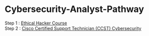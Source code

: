 # Cybersecurity-Analyst-Pathway
Step 1 : <a href="https://skillsforall.com/career-path/cybersecurity?courseLang=en-US"> Ethical Hacker Course </a> <br/>
Step 2 : <a href="https://skillsforall.com/resources/ccst-cybersecurity?courseLang=en-US"> Cisco Certified Support Technician (CCST) Cybersecurity</a>
